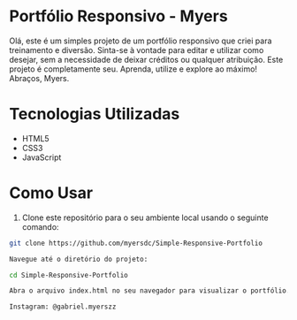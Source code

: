 # Portfólio Responsivo - Myers

Olá, este é um simples projeto de um portfólio responsivo que criei para treinamento e diversão. Sinta-se à vontade para editar e utilizar como desejar, sem a necessidade de deixar créditos ou qualquer atribuição. Este projeto é completamente seu. Aprenda, utilize e explore ao máximo! Abraços, Myers.

# Tecnologias Utilizadas

- HTML5
- CSS3
- JavaScript

# Como Usar

1. Clone este repositório para o seu ambiente local usando o seguinte comando:

```bash
git clone https://github.com/myersdc/Simple-Responsive-Portfolio

Navegue até o diretório do projeto:

cd Simple-Responsive-Portfolio

Abra o arquivo index.html no seu navegador para visualizar o portfólio.

Instagram: @gabriel.myerszz
